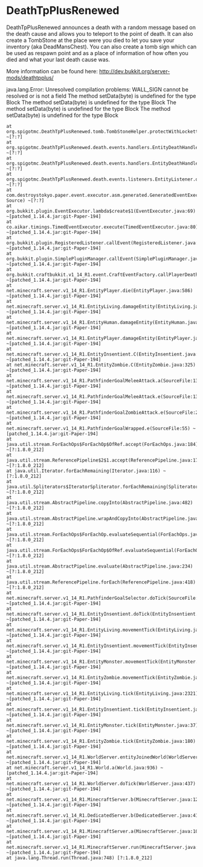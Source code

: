 DeathTpPlusRenewed
===========

DeathTpPlusRenewed announces a death with a random message based on the death cause and allows you to teleport to the point of death.
It can also create a TombStone at the place were you died to let you save your inventory (aka DeadMansChest).
You can also create a tomb sign which can be used as respawn point and as a place of information of how often you died
and what your last death cause was.

More information can be found here: http://dev.bukkit.org/server-mods/deathtpplus/


java.lang.Error: Unresolved compilation problems: 
	WALL_SIGN cannot be resolved or is not a field
	The method setData(byte) is undefined for the type Block
	The method setData(byte) is undefined for the type Block
	The method setData(byte) is undefined for the type Block
	The method setData(byte) is undefined for the type Block

	at org.spigotmc.DeathTpPlusRenewed.tomb.TombStoneHelper.protectWithLockette(TombStoneHelper.java:102) ~[?:?]
	at org.spigotmc.DeathTpPlusRenewed.death.events.handlers.EntityDeathHandler.CreateTombStone(EntityDeathHandler.java:450) ~[?:?]
	at org.spigotmc.DeathTpPlusRenewed.death.events.handlers.EntityDeathHandler.oEDeaGeneralDeath(EntityDeathHandler.java:201) ~[?:?]
	at org.spigotmc.DeathTpPlusRenewed.death.events.listeners.EntityListener.onEntityDeath(EntityListener.java:59) ~[?:?]
	at com.destroystokyo.paper.event.executor.asm.generated.GeneratedEventExecutor1741.execute(Unknown Source) ~[?:?]
	at org.bukkit.plugin.EventExecutor.lambda$create$1(EventExecutor.java:69) ~[patched_1.14.4.jar:git-Paper-194]
	at co.aikar.timings.TimedEventExecutor.execute(TimedEventExecutor.java:80) ~[patched_1.14.4.jar:git-Paper-194]
	at org.bukkit.plugin.RegisteredListener.callEvent(RegisteredListener.java:70) ~[patched_1.14.4.jar:git-Paper-194]
	at org.bukkit.plugin.SimplePluginManager.callEvent(SimplePluginManager.java:545) ~[patched_1.14.4.jar:git-Paper-194]
	at org.bukkit.craftbukkit.v1_14_R1.event.CraftEventFactory.callPlayerDeathEvent(CraftEventFactory.java:775) ~[patched_1.14.4.jar:git-Paper-194]
	at net.minecraft.server.v1_14_R1.EntityPlayer.die(EntityPlayer.java:586) ~[patched_1.14.4.jar:git-Paper-194]
	at net.minecraft.server.v1_14_R1.EntityLiving.damageEntity(EntityLiving.java:1198) ~[patched_1.14.4.jar:git-Paper-194]
	at net.minecraft.server.v1_14_R1.EntityHuman.damageEntity(EntityHuman.java:786) ~[patched_1.14.4.jar:git-Paper-194]
	at net.minecraft.server.v1_14_R1.EntityPlayer.damageEntity(EntityPlayer.java:757) ~[patched_1.14.4.jar:git-Paper-194]
	at net.minecraft.server.v1_14_R1.EntityInsentient.C(EntityInsentient.java:1303) ~[patched_1.14.4.jar:git-Paper-194]
	at net.minecraft.server.v1_14_R1.EntityZombie.C(EntityZombie.java:325) ~[patched_1.14.4.jar:git-Paper-194]
	at net.minecraft.server.v1_14_R1.PathfinderGoalMeleeAttack.a(SourceFile:139) ~[patched_1.14.4.jar:git-Paper-194]
	at net.minecraft.server.v1_14_R1.PathfinderGoalMeleeAttack.e(SourceFile:131) ~[patched_1.14.4.jar:git-Paper-194]
	at net.minecraft.server.v1_14_R1.PathfinderGoalZombieAttack.e(SourceFile:28) ~[patched_1.14.4.jar:git-Paper-194]
	at net.minecraft.server.v1_14_R1.PathfinderGoalWrapped.e(SourceFile:55) ~[patched_1.14.4.jar:git-Paper-194]
	at java.util.stream.ForEachOps$ForEachOp$OfRef.accept(ForEachOps.java:184) ~[?:1.8.0_212]
	at java.util.stream.ReferencePipeline$2$1.accept(ReferencePipeline.java:175) ~[?:1.8.0_212]
	at java.util.Iterator.forEachRemaining(Iterator.java:116) ~[?:1.8.0_212]
	at java.util.Spliterators$IteratorSpliterator.forEachRemaining(Spliterators.java:1801) ~[?:1.8.0_212]
	at java.util.stream.AbstractPipeline.copyInto(AbstractPipeline.java:482) ~[?:1.8.0_212]
	at java.util.stream.AbstractPipeline.wrapAndCopyInto(AbstractPipeline.java:472) ~[?:1.8.0_212]
	at java.util.stream.ForEachOps$ForEachOp.evaluateSequential(ForEachOps.java:151) ~[?:1.8.0_212]
	at java.util.stream.ForEachOps$ForEachOp$OfRef.evaluateSequential(ForEachOps.java:174) ~[?:1.8.0_212]
	at java.util.stream.AbstractPipeline.evaluate(AbstractPipeline.java:234) ~[?:1.8.0_212]
	at java.util.stream.ReferencePipeline.forEach(ReferencePipeline.java:418) ~[?:1.8.0_212]
	at net.minecraft.server.v1_14_R1.PathfinderGoalSelector.doTick(SourceFile:80) ~[patched_1.14.4.jar:git-Paper-194]
	at net.minecraft.server.v1_14_R1.EntityInsentient.doTick(EntityInsentient.java:662) ~[patched_1.14.4.jar:git-Paper-194]
	at net.minecraft.server.v1_14_R1.EntityLiving.movementTick(EntityLiving.java:2532) ~[patched_1.14.4.jar:git-Paper-194]
	at net.minecraft.server.v1_14_R1.EntityInsentient.movementTick(EntityInsentient.java:504) ~[patched_1.14.4.jar:git-Paper-194]
	at net.minecraft.server.v1_14_R1.EntityMonster.movementTick(EntityMonster.java:23) ~[patched_1.14.4.jar:git-Paper-194]
	at net.minecraft.server.v1_14_R1.EntityZombie.movementTick(EntityZombie.java:209) ~[patched_1.14.4.jar:git-Paper-194]
	at net.minecraft.server.v1_14_R1.EntityLiving.tick(EntityLiving.java:2321) ~[patched_1.14.4.jar:git-Paper-194]
	at net.minecraft.server.v1_14_R1.EntityInsentient.tick(EntityInsentient.java:275) ~[patched_1.14.4.jar:git-Paper-194]
	at net.minecraft.server.v1_14_R1.EntityMonster.tick(EntityMonster.java:37) ~[patched_1.14.4.jar:git-Paper-194]
	at net.minecraft.server.v1_14_R1.EntityZombie.tick(EntityZombie.java:180) ~[patched_1.14.4.jar:git-Paper-194]
	at net.minecraft.server.v1_14_R1.WorldServer.entityJoinedWorld(WorldServer.java:665) ~[patched_1.14.4.jar:git-Paper-194]
	at net.minecraft.server.v1_14_R1.World.a(World.java:936) ~[patched_1.14.4.jar:git-Paper-194]
	at net.minecraft.server.v1_14_R1.WorldServer.doTick(WorldServer.java:437) ~[patched_1.14.4.jar:git-Paper-194]
	at net.minecraft.server.v1_14_R1.MinecraftServer.b(MinecraftServer.java:1208) ~[patched_1.14.4.jar:git-Paper-194]
	at net.minecraft.server.v1_14_R1.DedicatedServer.b(DedicatedServer.java:417) ~[patched_1.14.4.jar:git-Paper-194]
	at net.minecraft.server.v1_14_R1.MinecraftServer.a(MinecraftServer.java:1075) ~[patched_1.14.4.jar:git-Paper-194]
	at net.minecraft.server.v1_14_R1.MinecraftServer.run(MinecraftServer.java:919) ~[patched_1.14.4.jar:git-Paper-194]
	at java.lang.Thread.run(Thread.java:748) [?:1.8.0_212]
